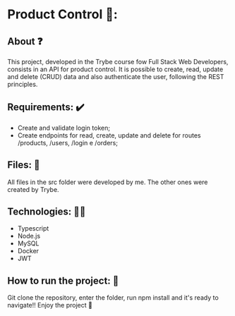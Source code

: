 # Product Control :open_book::	

## About ❓
  This project, developed in the Trybe course fow Full Stack Web Developers, consists in an API for product control. It is possible to create, read, update and delete (CRUD) data and also authenticate the user, following the REST principles.
  
## Requirements: ✔️
 - Create and validate login token;
 - Create endpoints for read, create, update and delete for routes /products, /users, /login e /orders;
 
## Files: 📄
   All files in the src folder were developed by me. The other ones were created by Trybe.

## Technologies: 👩‍💻
  - Typescript
  - Node.js
  - MySQL
  - Docker
  - JWT

## How to run the project: 👀
  Git clone the repository, enter the folder, run npm install and it's ready to navigate!! Enjoy the project 💚
